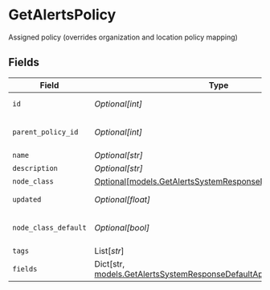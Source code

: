 # GetAlertsPolicy

Assigned policy (overrides organization and location policy mapping)


## Fields

| Field                                                                                                                                     | Type                                                                                                                                      | Required                                                                                                                                  | Description                                                                                                                               |
| ----------------------------------------------------------------------------------------------------------------------------------------- | ----------------------------------------------------------------------------------------------------------------------------------------- | ----------------------------------------------------------------------------------------------------------------------------------------- | ----------------------------------------------------------------------------------------------------------------------------------------- |
| `id`                                                                                                                                      | *Optional[int]*                                                                                                                           | :heavy_minus_sign:                                                                                                                        | Policy identifier                                                                                                                         |
| `parent_policy_id`                                                                                                                        | *Optional[int]*                                                                                                                           | :heavy_minus_sign:                                                                                                                        | Parent Policy identifier                                                                                                                  |
| `name`                                                                                                                                    | *Optional[str]*                                                                                                                           | :heavy_minus_sign:                                                                                                                        | Name                                                                                                                                      |
| `description`                                                                                                                             | *Optional[str]*                                                                                                                           | :heavy_minus_sign:                                                                                                                        | Description                                                                                                                               |
| `node_class`                                                                                                                              | [Optional[models.GetAlertsSystemResponseNodeClass]](../models/getalertssystemresponsenodeclass.md)                                        | :heavy_minus_sign:                                                                                                                        | Node Class                                                                                                                                |
| `updated`                                                                                                                                 | *Optional[float]*                                                                                                                         | :heavy_minus_sign:                                                                                                                        | Last update timestamp                                                                                                                     |
| `node_class_default`                                                                                                                      | *Optional[bool]*                                                                                                                          | :heavy_minus_sign:                                                                                                                        | Is Default Policy for Node Class                                                                                                          |
| `tags`                                                                                                                                    | List[*str*]                                                                                                                               | :heavy_minus_sign:                                                                                                                        | Tags                                                                                                                                      |
| `fields`                                                                                                                                  | Dict[str, [models.GetAlertsSystemResponseDefaultApplicationJSONFields](../models/getalertssystemresponsedefaultapplicationjsonfields.md)] | :heavy_minus_sign:                                                                                                                        | Custom Fields                                                                                                                             |